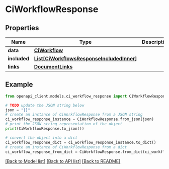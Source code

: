 # CiWorkflowResponse


## Properties

Name | Type | Description | Notes
------------ | ------------- | ------------- | -------------
**data** | [**CiWorkflow**](CiWorkflow.md) |  | 
**included** | [**List[CiWorkflowsResponseIncludedInner]**](CiWorkflowsResponseIncludedInner.md) |  | [optional] 
**links** | [**DocumentLinks**](DocumentLinks.md) |  | 

## Example

```python
from openapi_client.models.ci_workflow_response import CiWorkflowResponse

# TODO update the JSON string below
json = "{}"
# create an instance of CiWorkflowResponse from a JSON string
ci_workflow_response_instance = CiWorkflowResponse.from_json(json)
# print the JSON string representation of the object
print(CiWorkflowResponse.to_json())

# convert the object into a dict
ci_workflow_response_dict = ci_workflow_response_instance.to_dict()
# create an instance of CiWorkflowResponse from a dict
ci_workflow_response_from_dict = CiWorkflowResponse.from_dict(ci_workflow_response_dict)
```
[[Back to Model list]](../README.md#documentation-for-models) [[Back to API list]](../README.md#documentation-for-api-endpoints) [[Back to README]](../README.md)



